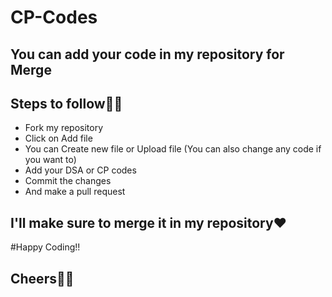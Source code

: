 # CP-Codes

## You can add your code in my repository for Merge
## Steps to follow🐱‍🏍

- Fork my repository
- Click on Add file 
- You can Create new file or Upload file (You can also change any code if you want to)
- Add your DSA or CP codes 
- Commit the changes
- And make a pull request

## I'll make sure to merge it in my repository❤
#Happy Coding!!
## Cheers🐱‍🏍


